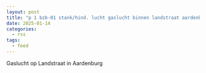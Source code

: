 ```yaml
---
layout: post
title: "p 1 bzb-01 stank/hind. lucht gaslucht binnen landstraat aardenburg 196535"
date: 2025-01-14
categories: 
  - rss
tags: 
  - feed
---
```


Gaslucht op Landstraat in Aardenburg

